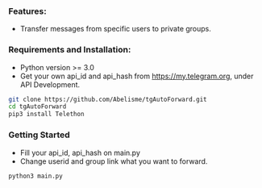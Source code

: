 ### Features:
* Transfer messages from specific users to private groups.
### Requirements and Installation:
* Python version >= 3.0
* Get your own api_id and api_hash from https://my.telegram.org, under API Development.

``` bash
git clone https://github.com/Abelisme/tgAutoForward.git
cd tgAutoForward
pip3 install Telethon
```

### Getting Started
* Fill your api_id, api_hash on main.py
* Change userid and group link what you want to forward.
``` bash
python3 main.py
```




